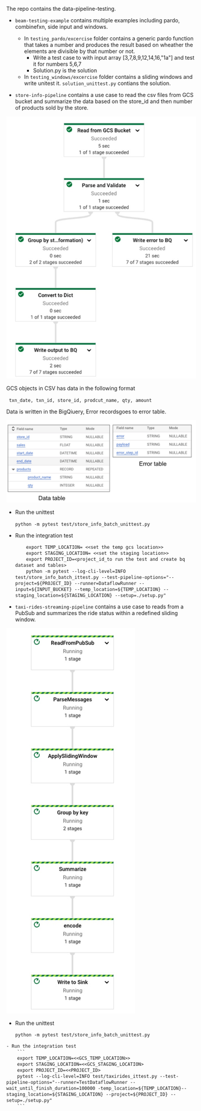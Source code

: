 The repo contains the data-pipeline-testing.

- `beam-testing-example` contains multiple examples including pardo, combinefxn, side input and windows.

  - In `testing_pardo/excercise` folder contains a generic pardo function that takes a number and produces the result based on wheather the elements are divisible by that number or not.
      - Write a test case to with input array [3,7,8,9,12,14,16,"1a"] and test it for numbers 5,6,7 
      - Solution.py is the solution
  - In `testing_windows/excercise` folder contains a sliding windows and write unitest it. `solution_unittest.py` contians the solution.

- `store-info-pipeline` contains a use case to read the csv files from GCS bucket and summarize the data based on the store_id and then number of products sold by the store.

 ![Store Info Batch Pipeeline](docs/images/store-info.jpg "Store Info Batch Pipeline")

  
GCS objects in CSV has data in the following format

`
txn_date, txn_id, store_id, prodcut_name, qty, amount`

Data is written in the BigQiuery, Error recordsgoes to error table.

 ![Store_Info_Batch_Pipeeline](docs/images/tables.jpg "Store Info Batch Pipeline")

  - Run the unittest
  
    `python -m pytest test/store_info_batch_unittest.py`

  - Run the integration test
  
    ```
        export TEMP_LOCATION= <<set the temp gcs location>>
        export STAGING_LOCATION= <<set the staging location>>
        export PROJECT_ID=<project_id_to run the test and create bq dataset and tables>
        python -m pytest --log-cli-level=INFO test/store_info_batch_ittest.py --test-pipeline-options="--project=${PROJECT_ID} --runner=DataflowRunner --input=${INPUT_BUCKET} --temp_location=${TEMP_LOCATION} --staging_location=${STAGING_LOCATION} --setup=./setup.py"
    ```

- `taxi-rides-streaming-pipeline` contains a use case to reads from a PubSub and summarizes the ride status within a redefined sliding window.

 ![PubSub to PubSub Streaming](docs/images/taxirides.jpg "PubSub to PubSub Streaming Pipeline")

   - Run the unittest
  
        ```
        python -m pytest test/store_info_batch_unittest.py
        ```
    - Run the integration test
        ```
        export TEMP_LOCATION=<<GCS_TEMP_LOCATION>>
        export STAGING_LOCATION=<<GCS_STAGING_LOCATION>
        export PROJECT_ID=<<PROJECT_ID>
        pytest --log-cli-level=INFO test/taxirides_ittest.py --test-pipeline-options="--runner=TestDataflowRunner --wait_until_finish_duration=100000 -temp_location=${TEMP_LOCATION}--staging_location=${STAGING_LOCATION} --project=${PROJECT_ID} --setup=./setup.py"
        ```